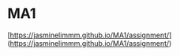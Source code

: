 # MA1
[https://jasminelimmm.github.io/MA1/assignment/]
(https://jasminelimmm.github.io/MA1/assignment/)

